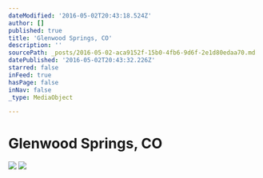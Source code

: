 ```yaml
---
dateModified: '2016-05-02T20:43:18.524Z'
author: []
published: true
title: 'Glenwood Springs, CO'
description: ''
sourcePath: _posts/2016-05-02-aca9152f-15b0-4fb6-9d6f-2e1d80edaa70.md
datePublished: '2016-05-02T20:43:32.226Z'
starred: false
inFeed: true
hasPage: false
inNav: false
_type: MediaObject

---
```

# Glenwood Springs, CO
![](https://the-grid-user-content.s3-us-west-2.amazonaws.com/d491449a-4495-4ff6-ab56-d884f1ff6532.jpg)
![](https://the-grid-user-content.s3-us-west-2.amazonaws.com/ccaaba37-cf7e-420f-9236-c211f2809370.jpg)